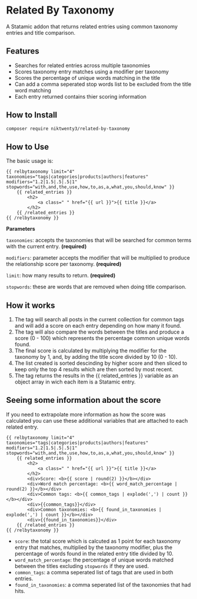 # Related By Taxonomy

A Statamic addon that returns related entries using common taxonomy entries and title comparison.

## Features

- Searches for related entries across multiple taxonomies
- Scores taxonomy entry matches using a modifier per taxonomy
- Scores the percentage of unique words matching in the title
- Can add a comma seperated stop words list to be excluded from the title word matching
- Each entry returned contains thier scoring information

## How to Install

``` bash
composer require niktwenty3/related-by-taxonomy
```

## How to Use

The basic usage is: 

```
{{ relbytaxonomy limit="4" taxonomies="tags|categories|products|authors|features" modifiers="1.2|1.5|.5|.5|1" stopwords="with,and,the,use,how,to,as,a,what,you,should,know" }}
    {{ related_entries }}
        <h2>
            <a class=" " href="{{ url }}">{{ title }}</a>
        </h2>
    {{ /related_entries }}
{{ /relbytaxonomy }}
```

**Parameters**

`taxonomies`: accepts the taxonomies that will be searched for common terms with the current entry. **(required)**

`modifiers`: parameter accepts the modifier that will be multiplied to produce the relationship score per taxonomy. **(required)**

`limit`: how many results to return. **(required)**

`stopwords`: these are words that are removed when doing title comparison. 

## How it works

1. The tag will search all posts in the current collection for common tags and will add a score on each entry depending on how many it found. 
2. The tag will also compare the words between the titles and produce a score (0 - 100) which represents the percentage common unique words found. 
3. The final score is calculated by multiplying the modifier for the taxonomy by 1, and, by adding the title score divided by 10 (0 - 10). 
4. The list created is sorted descinding by higher score and then sliced to keep only the top 4 results which are then sorted by most recent. 
5. The tag returns the results in the {{ related_entries }} variable as an object array in wich each item is a Statamic entry.

## Seeing some information about the score

If you need to extrapolate more information as how the score was calculated you can use these additional variables that are attached to each related entry. 

```
{{ relbytaxonomy limit="4" taxonomies="tags|categories|products|authors|features" modifiers="1.2|1.5|.5|.5|1" stopwords="with,and,the,use,how,to,as,a,what,you,should,know" }}
    {{ related_entries }}
        <h2>
            <a class=" " href="{{ url }}">{{ title }}</a>
        </h2>
        <div>Score: <b>{{ score | round(2) }}</b></div>
        <div>Word match percentage: <b>{{ word_match_percentage | round(2) }}</b></div>
        <div>Common tags: <b>{{ common_tags | explode(',') | count }}</b></div> 
        <div>{{common_tags}}</div>
        <div>Common taxonomies: <b>{{ found_in_taxonomies | explode(',') | count }}</b></div>
        <div>{{found_in_taxonomies}}</div>
    {{ /related_entries }}
{{ /relbytaxonomy }}
```

- `score`: the total score which is calcuted as 1 point for each taxonomy entry that matches, multiplied by the taxonomy modifier, plus the percentage of words found in the related entry title divided by 10. 
- `word_match_percentage`: the percentage of unique words matched between the titles excluding `stopwords` if they are used. 
- `common_tags`: a comma seperated list of tags that are used in both entries.
- `found_in_taxonomies`: a comma seperated list of the taxonomies that had hits.
